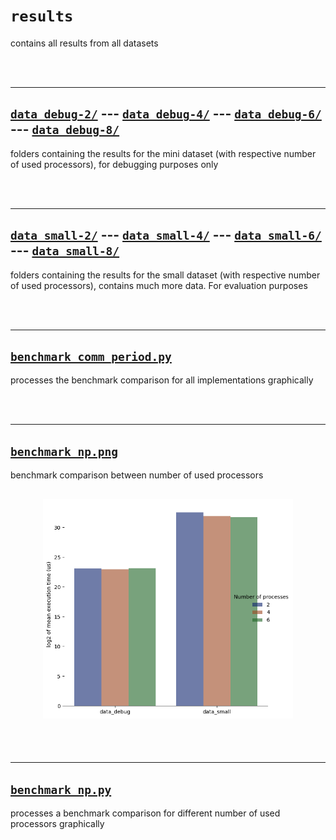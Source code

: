# `results`

contains all results from all datasets

<br/><br/>

-------

## <a href='data_debug-2/' target='_blank'>`data_debug-2/`</a> --- <a href='data_debug-4/' target='_blank'>`data_debug-4/`</a> --- <a href='data_debug-6/' target='_blank'>`data_debug-6/`</a> --- <a href='data_debug-8/' target='_blank'>`data_debug-8/`</a>

folders containing the results for the mini dataset (with respective number of used processors), for debugging purposes only

<br/><br/>

-------

## <a href='data_small-2/' target='_blank'>`data_small-2/`</a> --- <a href='data_small-4/' target='_blank'>`data_small-4/`</a> --- <a href='data_small-6/' target='_blank'>`data_small-6/`</a> --- <a href='data_small-8/' target='_blank'>`data_small-8/`</a>

folders containing the results for the small dataset (with respective number of used processors), contains much more data. For evaluation purposes

<br/><br/>

-------

## <a href="benchmark_comm_period.py" target="_blank">`benchmark_comm_period.py`</a>

processes the benchmark comparison for all implementations graphically

<br/><br/>

-------

## <a href="benchmark_np.png" target="_blank">`benchmark_np.png`</a>

benchmark comparison between number of used processors

<h2 align="center">
  <img src="benchmark_np.png" alt="Benchmark Vergleich" width="400px" />
</h2>

<br/><br/>

-------

## <a href="benchmark_np.py" target="_blank">`benchmark_np.py`</a>

processes a benchmark comparison for different number of used processors graphically